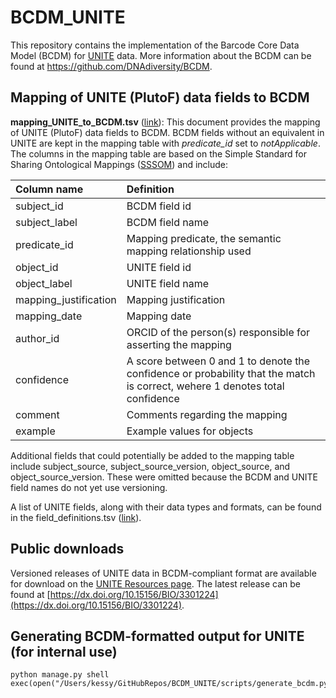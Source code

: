 # BCDM_UNITE
This repository contains the implementation of the Barcode Core Data Model (BCDM) for [UNITE](https://unite.ut.ee) data. More information about the BCDM can be found at https://github.com/DNAdiversity/BCDM.

## Mapping of UNITE (PlutoF) data fields to BCDM

**mapping_UNITE_to_BCDM.tsv** ([link](mapping_UNITE_to_BCDM.tsv)): This document provides the mapping of UNITE (PlutoF) data fields to BCDM. BCDM fields without an equivalent in UNITE are kept in the mapping table with *predicate_id* set to *notApplicable*. The columns in the mapping table are based on the Simple Standard for Sharing Ontological Mappings ([SSSOM](https://mapping-commons.github.io/sssom/)) and include: 

| **Column name** | **Definition** |
|:--------------- |:-------------- |
| subject_id | BCDM field id |
| subject_label | BCDM field name |
| predicate_id | Mapping predicate, the semantic mapping relationship used |
| object_id | UNITE field id |
| object_label | UNITE field name |
| mapping_justification | Mapping justification |
| mapping_date | Mapping date |
| author_id | ORCID of the person(s) responsible for asserting the mapping |
| confidence | A score between 0 and 1 to denote the confidence or probability that the match is correct, wehere 1 denotes total confidence |
| comment | Comments regarding the mapping |
| example | Example values for objects |

Additional fields that could potentially be added to the mapping table include subject_source, subject_source_version, object_source, and object_source_version. These were omitted because the BCDM and UNITE field names do not yet use versioning.

A list of UNITE fields, along with their data types and formats, can be found in the field_definitions.tsv ([link](field_definitions.tsv)).

## Public downloads
Versioned releases of UNITE data in BCDM-compliant format are available for download on the [UNITE Resources page](https://unite.ut.ee/repository.php). The latest release can be found at [https://dx.doi.org/10.15156/BIO/3301224](https://dx.doi.org/10.15156/BIO/3301224).

## Generating BCDM-formatted output for UNITE (for internal use)
```console
python manage.py shell
exec(open("/Users/kessy/GitHubRepos/BCDM_UNITE/scripts/generate_bcdm.py"))
```

